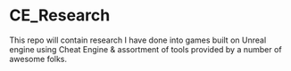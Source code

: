 # CE_Research
This repo will contain research I have done into games built on Unreal engine using Cheat Engine &amp; assortment of tools provided by a number of awesome folks.
